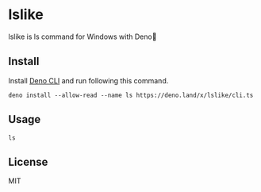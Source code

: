 # lslike

lslike is ls command for Windows with Deno🦕

## Install

Install [Deno CLI](https://deno.com/manual/getting_started/installation) and run following this
command.

```
deno install --allow-read --name ls https://deno.land/x/lslike/cli.ts
```

## Usage

```
ls
```

## License

MIT
